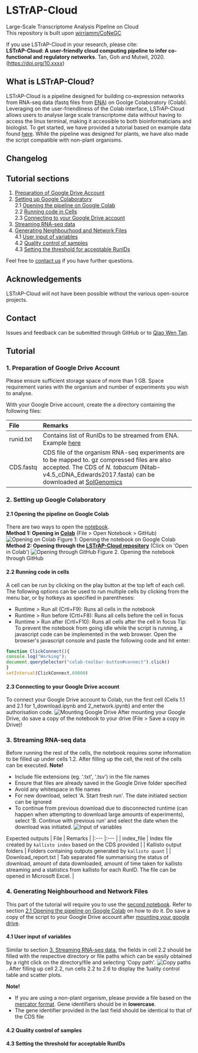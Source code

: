 # LSTrAP-Cloud
Large-Scale Transcriptome Analysis Pipeline on Cloud  
This repository is built upon [wirriamm/CoNeGC](https://github.com/wirriamm/CoNeGC)

If you use LSTrAP-Cloud in your research, please cite:  
<b>LSTrAP-Cloud: A user-friendly cloud computing pipeline to infer co-functional and regulatory networks</b>. Tan, Goh and Mutwil, 2020. (https://doi.org/10.xxxx)

## What is LSTrAP-Cloud?

LSTrAP-Cloud is a pipeline designed for building co-expression networks from RNA-seq data (fastq files from <a href="https://www.ebi.ac.uk/ena">ENA</a>) on Goolge Colaboratory (Colab). Leveraging on the user-friendliness of the Colab interface, LSTrAP-Cloud allows users to analyse large scale transcriptome data without having to access the linux terminal, making it accessible to both bioinformaticians and biologist. To get started, we have provided a tutorial based on example data found [here](sample_data). While the pipeline was designed for plants, we have also made the script compatible with non-plant organisms. 

## Changelog

## Tutorial sections
  1. [Preparation of Google Drive Account](#1-preparation-of-google-drive-account)  
  2. [Setting up Google Colaboratory](#2-setting-up-google-colaboratory)  
    2.1 [Opening the pipeline on Google Colab](#21-opening-the-pipeline-on-google-colab)  
    2.2 [Running code in Cells](#22-running-code-in-cells)  
    2.3 [Connecting to your Google Drive account](#23-connecting-to-your-google-drive-account)  
  3. [Streaming RNA-seq data](#3-streaming-rna-seq-data)
  4. [Generating Neighbourhood and Network Files](#4-generating-neighbourhood-and-network-files)  
    4.1 [User input of variables](#41-user-input-of-variables)  
    4.2 [Quality control of samples](#42-quality-control-of-samples)  
    4.3 [Setting the threshold for acceptable RunIDs](#43-setting-the-threshold-for-acceptable-runids)  

Feel free to <a href="mailto:qiaowen001@e.ntu.edu.sg">contact us</a> if you have further questions.

## Acknowledgements
LSTrAP-Cloud will not have been possible without the various open-source projects.

## Contact
Issues and feedback can be submitted through GitHub or to <a href="https://www.plant.tools/team---qiao-wen.html">Qiao Wen Tan</a>.

## Tutorial
### 1. Preparation of Google Drive Account
Please ensure sufficient storage space of more than 1 GB. Space requirement varies with the organism and number of experiments you wish to analyse.

With your Google Drive account, create the a directory containing the following files:

| File | Remarks |
|:--- |:--- |
| runid.txt | Contains list of RunIDs to be streamed from ENA. Example [here](examples/) |
| CDS.fastq | CDS file of the organism RNA-seq experiments are to be mapped to. gz compressed files are also accepted. The CDS of *N. tabacum* (Nitab-v4.5_cDNA_Edwards2017.fasta) can be downloaded at [SolGenomics](https://solgenomics.net/) |

### 2. Setting up Google Colaboratory
#### 2.1 Opening the pipeline on Google Colab
There are two ways to open the [notebook](1_download.ipynb).  
<strong>Method 1: Opening in [Colab](https://colab.research.google.com/)</strong> (File > Open Notebook > GitHub)
![Opening on Colab](https://github.com/tqiaowen/LSTrAP-Cloud/blob/master/img/colab_git.png?raw=true)
Figure 1: Opening the notebook on Google Colab  
<strong>Method 2: Opening through the [LSTrAP-Cloud repository](https://github.com/tqiaowen/LSTrAP-Cloud)</strong> (Click on 'Open in Colab')
![Opening through GitHub](https://github.com/tqiaowen/LSTrAP-Cloud/blob/master/img/git_colab.png?raw=true)
Figure 2. Opening the notebook through GitHub

#### 2.2 Running code in cells
A cell can be run by clicking on the play button at the top left of each cell. The following options can be used to run multiple cells by clicking from the menu bar, or by hotkeys as specified in parentheses:
  * Runtime > Run all (Crtl+F9): Runs all cells in the notebook
  * Runtime > Run before (Crtl+F8): Runs all cells before the cell in focus
  * Runtime > Run after (Crtl+F10): Runs all cells after the cell in focus
 Tip: To prevent the notebook from going idle while the script is running, a javascript code can be implemented in the web browser. Open the browser's javascript console and paste the following code and hit enter:  
 
 ```javascript
function ClickConnect(){
console.log("Working"); 
document.querySelector("colab-toolbar-button#connect").click() 
}
setInterval(ClickConnect,60000)
```
#### 2.3 Connecting to your Google Drive account
To connect your Google Drive account to Colab, run the first cell (Cells 1.1 and 2.1 for 1_download.ipynb and 2_network.ipynb) and enter the authorisation code.
![Mounting Google Drive](https://github.com/tqiaowen/LSTrAP-Cloud/blob/master/img/mount.png?raw=true)
After mounting your Google Drive, do save a copy of the notebook to your drive (File > Save a copy in Drive)!

### 3. Streaming RNA-seq data
Before running the rest of the cells, the notebook requires some information to be filled up under cells 1.2. After filling up the cell, the rest of the cells can be executed.
<strong>Note!</strong>
  * Include file extensions (eg. '.txt', '.tsv') in the file names
  * Ensure that files are already saved in the Google Drive folder specified
  * Avoid any whitespace in file names
  * For new download, select 'A. Start fresh run'. The date initiated section can be ignored
  * To continue from previous download due to disconnected runtime (can happen when attempting to download large amounts of experiments), select 'B. Continue with previous run' and select the date when the download was initiated.
![Input of variables](https://github.com/tqiaowen/LSTrAP-Cloud/blob/master/img/input.png?raw=true)  

Expected outputs
| File | Remarks |
|:--- |:--- |
| index_file | Index file created by `kallisto index` based on the CDS provided |
| Kallisto output folders | Folders containing outputs generated by `kallisto quant` |
| Download_report.txt | Tab separated file summarising the status of download, amount of data downloaded, amount of time taken for kallisto streaming and a statistics from kallisto for each RunID. The file can be opened in Microsoft Excel. |
### 4. Generating Neighbourhood and Network Files
This part of the tutorial will require you to use the [second notebook](2_network.ipynb). Refer to section [2.1 Opening the pipeline on Google Colab](#21-opening-the-pipeline-on-google-colab) on how to do it. Do save a copy of the script to your Google Drive account after [mounting your google drive](#23-connecting-to-your-google-drive-account).

#### 4.1 User input of variables
Similar to section [3. Streaming RNA-seq data](#3-streaming-rna-seq-data), the fields in cell 2.2 should be filled with the respective directory or file paths which can be easily obtained by a right click on the directory/file and selecting 'Copy path'.
![Copy paths](https://github.com/tqiaowen/LSTrAP-Cloud/blob/master/img/colabpaths.png?raw=true). After filling up cell 2.2, run cells 2.2 to 2.6 to display the 1uality control table and scatter plots.

<strong>Note!</strong>  
  * If you are using a non-plant organism, please provide a file based on the [mercator format](examples/mercator_non-plant.txt). Gene identifiers should be in <strong>lowercase</strong>.
  * The gene identifier provided in the last field should be identical to that of the CDS file

#### 4.2 Quality control of samples

#### 4.3 Setting the threshold for acceptable RunIDs
